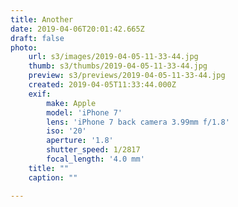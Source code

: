 ```yaml
---
title: Another
date: 2019-04-06T20:01:42.665Z
draft: false
photo:
    url: s3/images/2019-04-05-11-33-44.jpg
    thumb: s3/thumbs/2019-04-05-11-33-44.jpg
    preview: s3/previews/2019-04-05-11-33-44.jpg
    created: 2019-04-05T11:33:44.000Z
    exif:
        make: Apple
        model: 'iPhone 7'
        lens: 'iPhone 7 back camera 3.99mm f/1.8'
        iso: '20'
        aperture: '1.8'
        shutter_speed: 1/2817
        focal_length: '4.0 mm'
    title: ""
    caption: ""

---
```

